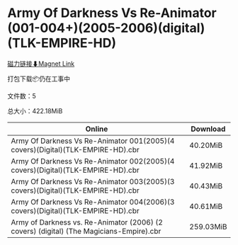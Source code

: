 # Army Of Darkness Vs Re-Animator (001-004+)(2005-2006)(digital)(TLK-EMPIRE-HD)

[磁力链接⬇Magnet Link](magnet:?xt=urn:btih:97cb371dafa5f887fe6167726bfe80e991127fd2&dn=Army%20Of%20Darkness%20Vs%20Re-Animator%20%28001-004%2B%29%282005-2006%29%28digital%29%28TLK-EMPIRE-HD%29)

打包下载📦仍在工事中

文件数：5

总大小：422.18MiB

Online | Download
--- | ---
Army Of Darkness Vs Re-Animator 001(2005)(4 covers)(Digital)(TLK-EMPIRE-HD).cbr | 40.20MiB
Army Of Darkness Vs Re-Animator 002(2005)(4 covers)(Digital)(TLK-EMPIRE-HD).cbr | 41.92MiB
Army Of Darkness Vs Re-Animator 003(2005)(3 covers)(Digital)(TLK-EMPIRE-HD).cbr | 40.43MiB
Army Of Darkness Vs Re-Animator 004(2006)(3 covers)(Digital)(TLK-EMPIRE-HD).cbr | 40.61MiB
Army of Darkness vs. Re-Animator (2006) (2 covers) (digital) (The Magicians-Empire).cbr | 259.03MiB